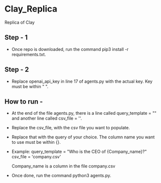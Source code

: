 # Clay_Replica
Replica of Clay

## Step - 1 
- Once repo is downloaded, run the command pip3 install -r requirements.txt.

## Step - 2
- Replace openai_api_key in line 17 of agents.py with the actual key. Key must be within " ".

## How to run - 
- At the end of the file agents.py, there is a line called query_template = "" and another line called csv_file = ''.
- Replace the csv_file, with the csv file you want to populate.
- Replace that with the query of your choice. The column name you want to use must be within {}.
- Example: 
    query_template = "Who is the CEO of {Company_name}?"
    csv_file = 'company.csv'

    Company_name is a column in the file company.csv

- Once done, run the command python3 agents.py.
